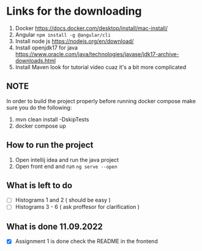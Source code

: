 # Links for the downloading

1. Docker https://docs.docker.com/desktop/install/mac-install/
2. Angular `npm install -g @angular/cli`
3. Install node js https://nodejs.org/en/download/
4. Install openjdk17 for java https://www.oracle.com/java/technologies/javase/jdk17-archive-downloads.html
5. Install Maven look for tutorial video cuaz it's a bit more complicated

## NOTE

In order to build the project properly before running docker compose make sure you do the following:

1. mvn clean install -DskipTests
2. docker compose up

## How to run the project

1. Open intellij idea and run the java project
2. Open front end and run `ng serve --open`

## What is left to do

- [ ] Histograms 1 and 2 ( should be easy )
- [ ] Histograms 3 - 6 ( ask proffesor for clarification )

## What is done 11.09.2022

- [x] Assignment 1 is done check the README in the frontend
